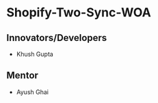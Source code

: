 # **Shopify-Two-Sync-WOA**
## **Innovators/Developers​**
- Khush Gupta

## **Mentor**
- Ayush Ghai 
